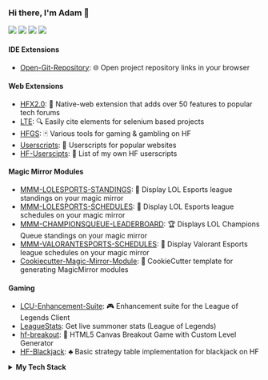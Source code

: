 ### Hi there, I'm Adam 👋
[![](https://img.shields.io/badge/-GitHub-%23181717?style=flat&logo=github)](https://github.com/xadamxk)
[![](https://img.shields.io/badge/LinkedIn-blue?style=flat&logo=linkedin)](https://www.linkedin.com/in/adam-koewler-526957a3/)
[![](https://img.shields.io/badge/Twitch-purple?style=flat&logo=twitch)](https://www.twitch.tv/xadamxk)
[![](https://img.shields.io/badge/Reddit-gray?style=flat&logo=reddit)](https://www.reddit.com/user/xadamxk/)

#### IDE Extensions
- [Open-Git-Repository](https://github.com/xadamxk/vscode-OpenGitRepository): :globe_with_meridians: Open project repository links in your browser
#### Web Extensions
- [HFX2.0](https://github.com/xadamxk/HFX2.0): 🧰 Native-web extension that adds over 50 features to popular tech forums
- [LTE](https://github.com/xadamxk/LTE): 🔍 Easily cite elements for selenium based projects
- [HFGS](https://github.com/xadamxk/HFGS): 🃏 Various tools for gaming & gambling on HF
- [Userscripts](https://github.com/xadamxk/Userscripts): 📖 Userscripts for popular websites
- [HF-Userscipts](https://github.com/xadamxk/HF-Userscripts): 📃 List of my own HF userscripts
#### Magic Mirror Modules
- [MMM-LOLESPORTS-STANDINGS](https://github.com/xadamxk/MMM-LOLESPORTS-STANDINGS): 🥇 Display LOL Esports league standings on your magic mirror
- [MMM-LOLESPORTS-SCHEDULES](https://github.com/xadamxk/MMM-LOLESPORTS-SCHEDULES): 📅 Display LOL Esports league schedules on your magic mirror
- [MMM-CHAMPIONSQUEUE-LEADERBOARD](https://github.com/xadamxk/MMM-CHAMPIONSQUEUE-LEADERBOARD): 🏆 Displays LOL Champions Queue standings on your magic mirror
- [MMM-VALORANTESPORTS-SCHEDULES](https://github.com/xadamxk/MMM-VALORANTESPORTS-SCHEDULES): 📅 Display Valorant Esports league schedules on your magic mirror
- [Cookiecutter-Magic-Mirror-Module](https://github.com/xadamxk/cookiecutter-magic-mirror-module): :cookie: CookieCutter template for generating MagicMirror modules
#### Gaming
- [LCU-Enhancement-Suite](https://github.com/xadamxk/LCU-Enhancement-Suite): 🎮 Enhancement suite for the League of Legends Client
- [LeagueStats](https://github.com/xadamxk/LeagueStats):  Get live summoner stats (League of Legends)
- [hf-breakout](https://github.com/xadamxk/hf-breakout): 👾 HTML5 Canvas Breakout Game with Custom Level Generator
- [HF-Blackjack](https://github.com/xadamxk/HF-Blackjack): ♣️ Basic strategy table implementation for blackjack on HF

<details> 
  <summary><b>My Tech Stack</b></summary>
  <h3>Databases / ORMs</h3>
  <img src="https://img.shields.io/badge/Amazon%20DynamoDB-4053D6?style=for-the-badge&logo=Amazon%20DynamoDB&logoColor=white"></img>
  <img src="https://img.shields.io/badge/MongoDB-%234ea94b.svg?style=for-the-badge&logo=mongodb&logoColor=white"></img>
  <img src="https://img.shields.io/badge/postgres-%23316192.svg?style=for-the-badge&logo=postgresql&logoColor=white"></img>
  <img src="https://img.shields.io/badge/redis-%23DD0031.svg?style=for-the-badge&logo=redis&logoColor=white"></img>
  <img src="https://img.shields.io/badge/Sequelize-52B0E7?style=for-the-badge&logo=Sequelize&logoColor=white"></img>
  
  <h3>Frameworks, Platforms, and Libraries</h3>
  <img src="https://img.shields.io/badge/angular-%23DD0031.svg?style=for-the-badge&logo=angular&logoColor=white"></img>
  <img src="https://img.shields.io/badge/bootstrap-%23563D7C.svg?style=for-the-badge&logo=bootstrap&logoColor=white"></img>
  <img src="https://img.shields.io/badge/chart.js-F5788D.svg?style=for-the-badge&logo=chart.js&logoColor=white"></img>
  <img src="https://img.shields.io/badge/Electron-191970?style=for-the-badge&logo=Electron&logoColor=white"></img>
  <img src="https://img.shields.io/badge/express.js-%23404d59.svg?style=for-the-badge&logo=express&logoColor=%2361DAFB"></img>
  <img src="https://img.shields.io/badge/jquery-%230769AD.svg?style=for-the-badge&logo=jquery&logoColor=white"></img>
  <img src="https://img.shields.io/badge/Material%20UI-007FFF?style=for-the-badge&logo=mui&logoColor=white"></img>
  <img src="https://img.shields.io/badge/NPM-%23000000.svg?style=for-the-badge&logo=npm&logoColor=white"></img>
  <img src="https://img.shields.io/badge/nestjs-E0234E?style=for-the-badge&logo=nestjs&logoColor=white"></img>
  <img src="https://img.shields.io/badge/Next-black?style=for-the-badge&logo=next.js&logoColor=white"></img>
  <img src="https://img.shields.io/badge/node.js-6DA55F?style=for-the-badge&logo=node.js&logoColor=white"></img>
  <img src="https://img.shields.io/badge/react-%2320232a.svg?style=for-the-badge&logo=react&logoColor=%2361DAFB"></img>
  <img src="https://img.shields.io/badge/tailwindcss-%2338B2AC.svg?style=for-the-badge&logo=tailwind-css&logoColor=white"></img>
  <img src="https://img.shields.io/badge/yarn-%232C8EBB.svg?style=for-the-badge&logo=yarn&logoColor=white"></img>
  
  <h3>Hosting/SaaS</h3>
  <img src="https://img.shields.io/badge/AWS-%23FF9900.svg?style=for-the-badge&logo=amazon-aws&logoColor=white"></img>
  <img src="https://img.shields.io/badge/firebase-%23039BE5.svg?style=for-the-badge&logo=firebase"></img>
  <img src="https://img.shields.io/badge/vercel-%23000000.svg?style=for-the-badge&logo=vercel&logoColor=white"></img>
  
  <h3>Languages</h3>
  <img src="https://img.shields.io/badge/css3-%231572B6.svg?style=for-the-badge&logo=css3&logoColor=white"></img>
  <img src="https://img.shields.io/badge/go-%2300ADD8.svg?style=for-the-badge&logo=go&logoColor=white"></img>
  <img src="https://img.shields.io/badge/html5-%23E34F26.svg?style=for-the-badge&logo=html5&logoColor=white"></img>
  <img src="https://img.shields.io/badge/java-%23ED8B00.svg?style=for-the-badge&logo=java&logoColor=white"></img>
  <img src="https://img.shields.io/badge/javascript-%23323330.svg?style=for-the-badge&logo=javascript&logoColor=%23F7DF1E"></img>
  <img src="https://img.shields.io/badge/python-3670A0?style=for-the-badge&logo=python&logoColor=ffdd54"></img>
  <img src="https://img.shields.io/badge/typescript-%23007ACC.svg?style=for-the-badge&logo=typescript&logoColor=white"></img>
  
  <h3>IDEs/Editors</h3>
  <img src="https://img.shields.io/badge/IntelliJ-000000.svg?style=for-the-badge&logo=intellij-idea&logoColor=white"></img>
  <img src="https://img.shields.io/badge/pycharm-143?style=for-the-badge&logo=pycharm&logoColor=black&color=black&labelColor=green"></img>
  <img src="https://img.shields.io/badge/Visual%20Studio%20Code-0078d7.svg?style=for-the-badge&logo=visual-studio-code&logoColor=white"></img>
  <img src="https://img.shields.io/badge/Visual%20Studio-5C2D91.svg?style=for-the-badge&logo=visual-studio&logoColor=white"></img>
  <img src="https://img.shields.io/badge/webstorm-143?style=for-the-badge&logo=webstorm&logoColor=white&color=black"></img>
  
  <h3>Operating Systems</h3>
  <img src="https://img.shields.io/badge/cent%20os-002260?style=for-the-badge&logo=centos&logoColor=F0F0F0"></img>
  <img src="https://img.shields.io/badge/iOS-000000?style=for-the-badge&logo=ios&logoColor=white"></img>
  <img src="https://img.shields.io/badge/mac%20os-000000?style=for-the-badge&logo=macos&logoColor=F0F0F0"></img>
  <img src="https://img.shields.io/badge/Windows-0078D6?style=for-the-badge&logo=windows&logoColor=white"></img>
  <img src="https://img.shields.io/badge/Ubuntu-E95420?style=for-the-badge&logo=ubuntu&logoColor=white"></img>
  
  <h3>Testing</h3>
  <img src="https://img.shields.io/badge/-cypress-%23E5E5E5?style=for-the-badge&logo=cypress&logoColor=058a5e"></img>
  <img src="https://img.shields.io/badge/-jest-%23C21325?style=for-the-badge&logo=jest&logoColor=white"></img>
  <img src="https://img.shields.io/badge/-selenium-%43B02A?style=for-the-badge&logo=selenium&logoColor=white"></img>
  
  <h3>Version Control</h3>
  <img src="https://img.shields.io/badge/bitbucket-%230047B3.svg?style=for-the-badge&logo=bitbucket&logoColor=white"></img>
  <img src="https://img.shields.io/badge/git-%23F05033.svg?style=for-the-badge&logo=git&logoColor=white"></img>
  <img src="https://img.shields.io/badge/github-%23121011.svg?style=for-the-badge&logo=github&logoColor=white"></img>
  
  <h3>Other Tools, Frameworks, or Services</h3>
  <img src="https://img.shields.io/badge/-Arduino-00979D?style=for-the-badge&logo=Arduino&logoColor=white"></img>
  <img src="https://img.shields.io/badge/docker-%230db7ed.svg?style=for-the-badge&logo=docker&logoColor=white"></img>
  <img src="https://img.shields.io/badge/jira-%230A0FFF.svg?style=for-the-badge&logo=jira&logoColor=white"></img>
  <img src="https://img.shields.io/badge/Postman-FF6C37?style=for-the-badge&logo=postman&logoColor=white"></img>
  <img src="https://img.shields.io/badge/-RaspberryPi-C51A4A?style=for-the-badge&logo=Raspberry-Pi"></img>
  <img src="https://img.shields.io/badge/Swagger-85EA2D?style=for-the-badge&logo=Swagger&logoColor=white"></img>
  <img src="https://img.shields.io/badge/terraform-%235835CC.svg?style=for-the-badge&logo=terraform&logoColor=white"></img>
  <img src="https://img.shields.io/badge/jenkins-%232C5263.svg?style=for-the-badge&logo=jenkins&logoColor=white"></img>

  <a href="https://github.com/alexandresanlim/Badges4-README.md-Profile">Badges</a>
</details>
